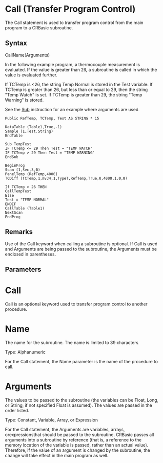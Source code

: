 # Call (Transfer Program Control)

The Call statement is used to transfer program control from the main program to a CRBasic subroutine.

## Syntax

CallName(Arguments)

In the following example program, a thermocouple measurement is evaluated. If the value is greater than 26, a subroutine is called in which the value is evaluated further.

If TCTemp is <26, the string Temp Normal is stored in the Test variable. If TCTemp is greater than 26, but less than or equal to 29, then the string "Temp Watch" is set. If TCTemp is greater than 29, the string "Temp Warning" is stored.

See the [Sub](subexitsubendsub.md) instruction for an example where arguments are used.

```
Public RefTemp, TCTemp, Test AS STRING * 15

DataTable (Table1,True,-1)
Sample (1,Test,String)
EndTable

Sub TempTest
IF TCTemp <= 29 Then Test = "TEMP WATCH"
IF TCTemp > 29 Then Test = "TEMP WARNING"
EndSub

BeginProg
Scan (1,Sec,3,0)
PanelTemp (RefTemp,4000)
TCDiff (TCTemp,1,mv34,1,TypeT,RefTemp,True,0,4000,1.0,0)

If TCTemp > 26 THEN
CallTempTest
Else
Test = "TEMP NORMAL"
ENDIF
CallTable (Table1)
NextScan
EndProg
```

## Remarks

Use of the Call keyword when calling a subroutine is optional. If Call is used and Arguments are being passed to the subroutine, the Arguments must be enclosed in parentheses.

## Parameters

# Call

Call is an optional keyword used to transfer program control to another procedure.

# Name

The name for the subroutine. The name is limited to 39 characters.

Type: Alphanumeric

For the Call statement, the Name parameter is the name of the procedure to call.

# Arguments

The values to be passed to the subroutine (the variables can be Float, Long, or String; if not specified Float is assumed). The values are passed in the order listed.

Type: Constant, Variable, Array, or Expression

For the Call statement, the Arguments are variables, arrays, orexpressionsthat should be passed to the subroutine. CRBasic passes all arguments into a subroutine by reference (that is, a reference to the memory location of the variable is passed, rather than an actual value). Therefore, if the value of an argument is changed by the subroutine, the change will take effect in the main program as well.
